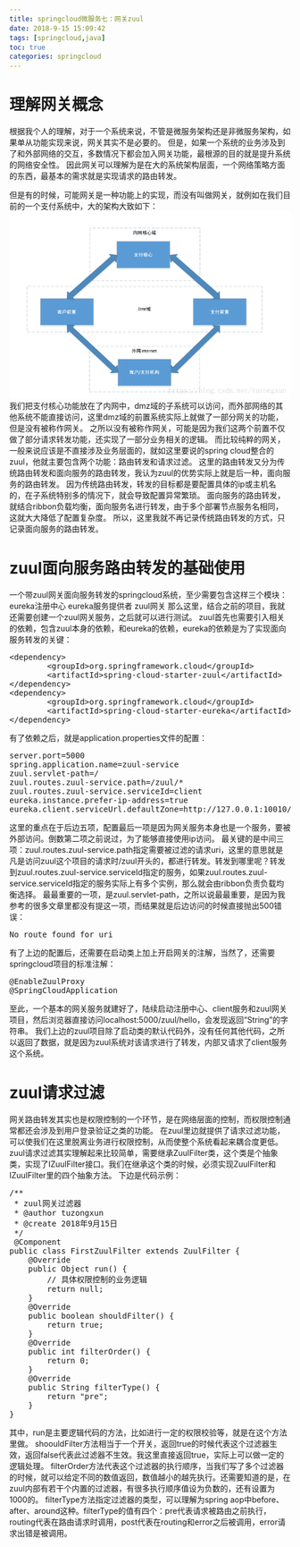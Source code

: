 ```yaml
---
title: springcloud微服务七：网关zuul
date: 2018-9-15 15:09:42
tags: [springcloud,java]
toc: true
categories: springcloud
---
```

# 理解网关概念
根据我个人的理解，对于一个系统来说，不管是微服务架构还是非微服务架构，如果单从功能实现来说，网关其实不是必要的。
但是，如果一个系统的业务涉及到了和外部网络的交互，多数情况下都会加入网关功能，最根源的目的就是提升系统的网络安全性。
因此网关可以理解为是在大的系统架构层面，一个网络策略方面的东西，最基本的需求就是实现请求的路由转发。
<!--more-->
但是有的时候，可能网关是一种功能上的实现，而没有叫做网关，就例如在我们目前的一个支付系统中，大的架构大致如下：
![cloud1](/images/springcloud/s71.png)
我们把支付核心功能放在了内网中，dmz域的子系统可以访问，而外部网络的其他系统不能直接访问，这里dmz域的前置系统实际上就做了一部分网关的功能，但是没有被称作网关。
之所以没有被称作网关，可能是因为我们这两个前置不仅做了部分请求转发功能，还实现了一部分业务相关的逻辑。
而比较纯粹的网关，一般来说应该是不直接涉及业务层面的，就如这里要说的spring cloud整合的zuul，他就主要包含两个功能：路由转发和请求过滤。
这里的路由转发又分为传统路由转发和面向服务的路由转发，我认为zuul的优势实际上就是后一种，面向服务的路由转发。
因为传统路由转发，转发的目标都是要配置具体的ip或主机名的，在子系统特别多的情况下，就会导致配置异常繁琐。
面向服务的路由转发，就结合ribbon负载均衡，面向服务名进行转发，由于多个部署节点服务名相同，这就大大降低了配置复杂度。
所以，这里我就不再记录传统路由转发的方式，只记录面向服务的路由转发。

# zuul面向服务路由转发的基础使用
一个带zuul网关面向服务转发的springcloud系统，至少需要包含这样三个模块：
eureka注册中心
eureka服务提供者
zuul网关
那么这里，结合之前的项目，我就还需要创建一个zuul网关服务，之后就可以进行测试。
zuul首先也需要引入相关的依赖，包含zuul本身的依赖，和eureka的依赖，eureka的依赖是为了实现面向服务转发的关键：
<pre>
&lt;dependency>
		&lt;groupId>org.springframework.cloud&lt;/groupId>
		&lt;artifactId>spring-cloud-starter-zuul&lt;/artifactId>
&lt;/dependency>
&lt;dependency>
		&lt;groupId>org.springframework.cloud&lt;/groupId>
		&lt;artifactId>spring-cloud-starter-eureka&lt;/artifactId>
&lt;/dependency>
</pre>

有了依赖之后，就是application.properties文件的配置：
<pre>
server.port=5000
spring.application.name=zuul-service
zuul.servlet-path=/
zuul.routes.zuul-service.path=/zuul/*
zuul.routes.zuul-service.serviceId=client
eureka.instance.prefer-ip-address=true
eureka.client.serviceUrl.defaultZone=http://127.0.0.1:10010/eureka/
</pre>

这里的重点在于后边五项，配置最后一项是因为网关服务本身也是一个服务，要被外部访问。倒数第二项之前说过，为了能够直接使用ip访问。
最关键的是中间三项：zuul.routes.zuul-service.path指定需要被过滤的请求uri，这里的意思就是凡是访问zuul这个项目的请求时/zuul开头的，都进行转发。转发到哪里呢？转发到zuul.routes.zuul-service.serviceId指定的服务，如果zuul.routes.zuul-service.serviceId指定的服务实际上有多个实例，那么就会由ribbon负责负载均衡选择。
最最重要的一项，是zuul.servlet-path，之所以说最最重要，是因为我参考的很多文章里都没有提这一项，而结果就是后边访问的时候直接抛出500错误：
<pre>
No route found for uri
</pre>

有了上边的配置后，还需要在启动类上加上开启网关的注解，当然了，还需要springcloud项目的标准注解：
<pre>
@EnableZuulProxy
@SpringCloudApplication
</pre>

至此，一个基本的网关服务就建好了，陆续启动注册中心、client服务和zuul网关项目，然后浏览器直接访问localhost:5000/zuul/hello，会发现返回“String”的字符串。
我们上边的zuul项目除了启动类的默认代码外，没有任何其他代码，之所以返回了数据，就是因为zuul系统对该请求进行了转发，内部又请求了client服务这个系统。

# zuul请求过滤
网关路由转发其实也是权限控制的一个环节，是在网络层面的控制，而权限控制通常都还会涉及到用户登录验证之类的功能。
在zuul里边就提供了请求过滤功能，可以使我们在这里脱离业务进行权限控制，从而使整个系统看起来耦合度更低。
zuul请求过滤其实理解起来比较简单，需要继承ZuulFilter类，这个类是个抽象类，实现了IZuulFilter接口。我们在继承这个类的时候，必须实现ZuulFilter和IZuulFilter里的四个抽象方法。
下边是代码示例：
<pre>
/**
 * zuul网关过滤器
 * @author tuzongxun
 * @create 2018年9月15日
 */
 @Component
public class FirstZuulFilter extends ZuulFilter {
    @Override
    public Object run() {
        // 具体权限控制的业务逻辑
        return null;
    }
    @Override
    public boolean shouldFilter() {
        return true;
    }
    @Override
    public int filterOrder() {
        return 0;
    }
    @Override
    public String filterType() {
        return "pre";
    }
}
</pre>

其中，run是主要逻辑代码的方法，比如进行一定的权限校验等，就是在这个方法里做。
shoouldFilter方法相当于一个开关，返回true的时候代表这个过滤器生效，返回false代表此过滤器不生效。我这里直接返回true，实际上可以做一定的逻辑处理。
filterOrder方法代表这个过滤器的执行顺序，当我们写了多个过滤器的时候，就可以给定不同的数值返回，数值越小的越先执行。还需要知道的是，在zuul内部有若干个内置的过滤器，有很多执行顺序值设为负数的，还有设置为1000的。
filterType方法指定过滤器的类型，可以理解为spring aop中before、after、around这种。filterType的值有四个：pre代表请求被路由之前执行，routing代表在路由请求时调用，post代表在routing和error之后被调用，error请求出错是被调用。